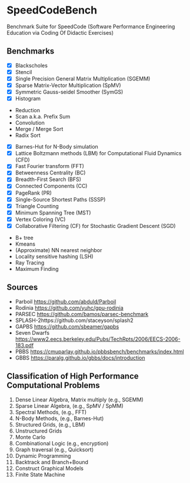 # SpeedCodeBench

Benchmark Suite for SpeedCode (Software Performance Engineering Education via Coding Of Didactic Exercises)

## Benchmarks

- [x] Blackscholes
- [x] Stencil
- [x] Single Precision General Matrix Multiplication (SGEMM) 
- [x] Sparse Matrix-Vector Multiplication (SpMV)
- [x] Symmetric Gauss-seidel Smoother (SymGS) 
- [x] Histogram
+ Reduction
+ Scan a.k.a. Prefix Sum
+ Convolution
+ Merge / Merge Sort
+ Radix Sort
- [x] Barnes-Hut for N-Body simulation
- [x] Lattice Boltzmann methods (LBM) for Computational Fluid Dynamics (CFD)
- [x] Fast Fourier transform (FFT)
- [x] Betweenness Centrality (BC)
- [x] Breadth-First Search (BFS)
- [x] Connected Components (CC)
- [x] PageRank (PR) 
- [x] Single-Source Shortest Paths (SSSP)
- [x] Triangle Counting
- [x] Minimum Spanning Tree (MST) 
- [x] Vertex Coloring (VC)
- [x] Collaborative Filtering (CF) for Stochastic Gradient Descent (SGD)
+ B+ tree
+ Kmeans
+ (Approximate) NN nearest neighbor
+ Locality sensitive hashing (LSH)
+ Ray Tracing
+ Maximum Finding

## Sources

+ Parboil https://github.com/abduld/Parboil 
+ Rodinia https://github.com/yuhc/gpu-rodinia 
+ PARSEC https://github.com/bamos/parsec-benchmark 
+ SPLASH-2https://github.com/staceyson/splash2 
+ GAPBS https://github.com/sbeamer/gapbs 
+ Seven Dwarfs https://www2.eecs.berkeley.edu/Pubs/TechRpts/2006/EECS-2006-183.pdf 
+ PBBS https://cmuparlay.github.io/pbbsbench/benchmarks/index.html 
+ GBBS https://paralg.github.io/gbbs/docs/introduction 


## Classification of High Performance Computational Problems

1. Dense Linear Algebra,  Matrix multiply (e.g., SGEMM)
2. Sparse Linear Algebra, (e.g., SpMV / SpMM)
3. Spectral Methods, (e.g., FFT)
4. N-Body Methods, (e.g., Barnes-Hut)
5. Structured Grids, (e.g., LBM)
6. Unstructured Grids 
7. Monte Carlo 
8. Combinational Logic (e.g., encryption)
9. Graph traversal (e.g., Quicksort) 
10. Dynamic Programming 
11. Backtrack and Branch+Bound 
12. Construct Graphical Models 
13. Finite State Machine 

